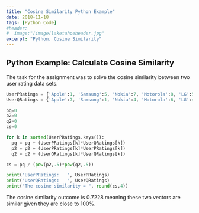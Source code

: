 ```yaml
---
title: "Cosine Similarity Python Example"
date: 2018-11-18
tags: [Python_Code]
#header:
#  image:"/image/laketahoeheader.jpg"
excerpt: "Python, Cosine Similarity"
---
```

## Python Example: Calculate Cosine Similarity

The task for the assignment was to solve the cosine similarity between two user rating data sets.  

```python
UserPRatings = {'Apple':1, 'Samsung':5, 'Nokia':7, 'Motorola':8, 'LG':5, 'Sony':1, 'Blackberry':7}
UserQRatings = {'Apple':7, 'Samsung':1, 'Nokia':4, 'Motorola':6, 'LG':4, 'Sony':6, 'Blackberry':3}

pq=0
p2=0
q2=0
cs=0

for k in sorted(UserPRatings.keys()):
  pq = pq + (UserPRatings[k]*UserQRatings[k])
  p2 = p2 + (UserPRatings[k]*UserPRatings[k])
  q2 = q2 + (UserQRatings[k]*UserQRatings[k])

cs = pq / (pow(p2,.5)*pow(q2,.5))

print("UserPRatings:   ", UserPRatings)
print("UserQRatings:   ", UserQRatings)
print("The cosine similarity = ", round(cs,4))
```
The cosine similarity outcome is 0.7228 meaning these two vectors are similar given they are close to 100%.
